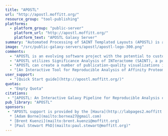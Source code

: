 ```yaml
---
title: "APOSTL"
url: "http://apostl.moffitt.org/"
resource_group: "tool-publishing"
platforms:
  - platform_group: "public-server"
    platform_url: "http://apostl.moffitt.org/"
    platform_text: "APOSTL Galaxy Server"
summary: "Automated Processing of SAINT Templated Layouts (APOSTL) is a freely available software suite and analysis pipeline for reproducible, interactive analysis of AP-MS data. "
image: "/src/public-galaxy-servers/apostl/apostl-logo-300.png"
comments:
  - "APOSTL is an evolving software project with the potential to customize individual analyses with additional Galaxy tools and widgets using the R web application framework, Shiny. The source code, data and documentation are freely available from [GitHub](https://github.com/bornea/APOSTL) and other sources."
  - "APOSTL utilizes Significance Analysis of INTeractome (SAINT), a popular command-line software for analyzing AP data. APOSTL can process AP results from MaxQuant, Scaffold, PeptideShaker, or any software that can export mzIdentML."
  - "APOSTL can create a number of publication-quality visualizations including interactive bubble plots, protein-protein interaction networks through Cytoscape.js integration, and pathway enrichment/gene ontology plots."
  - "[An Interactive Tool for Reproducible Analysis of Affinity Proteomics Data](http://sched.co/73yr), presented by Paul A Stewart at GCC2016."
user_support:
  - "[Quick Start guide](http://apostl.moffitt.org/)"
quotas:
  - "Empty Quota"
citations:
 - "[APOSTL: An Interactive Galaxy Pipeline for Reproducible Analysis of Affinity Proteomics Data](https://doi.org/10.1021/acs.jproteome.6b00660), Brent M. Kuenzi, Adam L. Borne, Jiannong Li, Eric B Haura, Steven A Eschrich, John M Koomen, Uwe Rix, and Paul A Stewart. *J. Proteome Res.,* DOI: 10.1021/acs.jproteome.6b00660"
pub_library: "APOSTL"
sponsors:
 - "APOSTL support is provided by the [Haura](http://labpages2.moffitt.org/haura) and [Rix](https://moffitt.org/research-science/researchers/uwe-rix/) labs at the [Moffitt Cancer Center](https://moffitt.org/):
  * [Adam Borne](mailto:bornea27@gmail.com)
  * [Brent Kuenzi](mailto:brent.kuenzi@moffitt.org)
  * [Paul Stewart PhD](mailto:paul.stewart@moffitt.org)"
---
```

